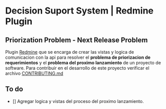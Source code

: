 # Decision Suport System | Redmine Plugin

##  Priorization Problem - Next Release Problem

Plugin [Redmine](https://www.redmine.org/) que se encarga de crear las vistas y
logica de comunicacion con la api para resolver el **problema de priorizacion de
requerimientos**  y el **problema del proximo lanzamiento** de un proyecto de
software.
Para contribuir en el desarrollo de este proyecto verificar el archivo
[CONTRIBUTING.md](CONTRIBUTING.md)

## To do

* [] Agregar logica y vistas del proceso del proximo lanzamiento.
